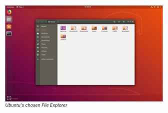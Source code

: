 ![](/assets/2020-7-16/gnome-3-30-will-bring-a-better-flatpak-experience-to-the-nautilus-file-manager-522142-2.jpg)
*Ubuntu's chosen File Explorer*